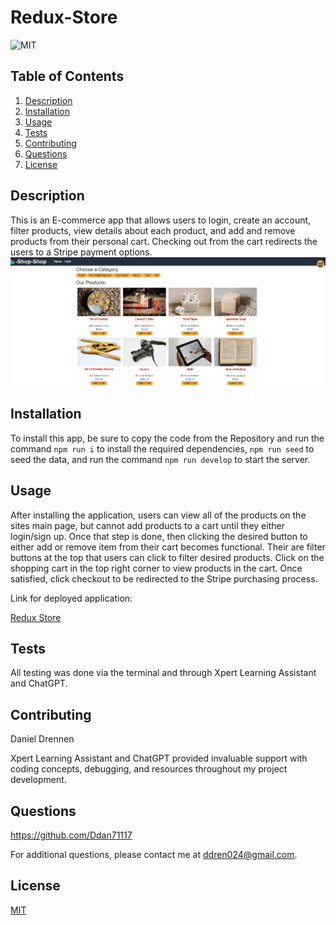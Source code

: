 # Redux-Store

![MIT](https://img.shields.io/badge/License-MIT-yellow.svg)

## Table of Contents

1. [Description](#description)
2. [Installation](#installation)
3. [Usage](#usage)
4. [Tests](#tests)
5. [Contributing](#contributing)
6. [Questions](#questions)
7. [License](#license)

## Description

This is an E-commerce app that allows users to login, create an account, filter products, view details about each product, and add and remove products from their personal cart. Checking out from the cart redirects the users to a Stripe payment options.
![ScreenShot](https://github.com/Ddan71117/Redux-Store/blob/main/client/src/assets/Product%20Page.PNG)

## Installation

To install this app, be sure to copy the code from the Repository and run the command `npm run i` to install the required dependencies, `npm run seed` to seed the data, and run the command `npm run develop` to start the server.

## Usage

After installing the application, users can view all of the products on the sites main page, but cannot add products to a cart until they either login/sign up. Once that step is done, then clicking the desired button to either add or remove item from their cart becomes functional. Their are filter buttons at the top that users can click to filter desired products. Click on the shopping cart in the top right corner to view products in the cart. Once satisfied, click checkout to be redirected to the Stripe purchasing process.

Link for deployed application:

[Redux Store](git@github.com:Ddan71117/Redux-Store.git)

## Tests

All testing was done via the terminal and through Xpert Learning Assistant and ChatGPT.

## Contributing

Daniel Drennen

Xpert Learning Assistant and ChatGPT provided invaluable support with coding concepts, debugging, and resources throughout my project development.

## Questions

https://github.com/Ddan71117

For additional questions, please contact me at ddren024@gmail.com.

## License

[MIT](https://opensource.org/licenses/MIT)
